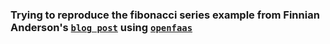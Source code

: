 ### Trying to reproduce the fibonacci series example from Finnian Anderson's [`blog post`](https://dev.to/developius/functions-as-a-service---deploying-functions-to-docker-swarm-via-a-cli) using [`openfaas`](https://github.com/openfaas/faas)

